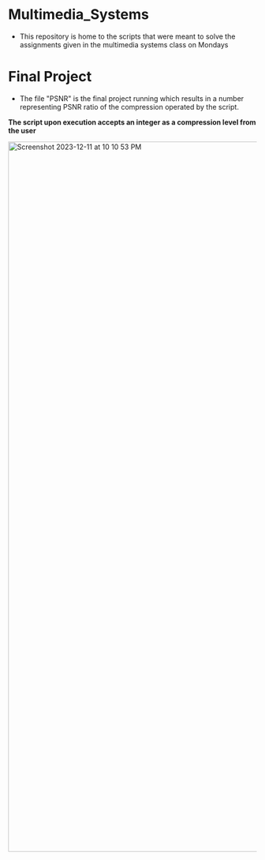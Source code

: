 # Multimedia_Systems
- This repository is home to the scripts that were meant to solve the assignments given in the multimedia systems class on Mondays

# Final Project 
- The file "PSNR" is the final project running which results in a number representing PSNR ratio of the compression operated by the script.

  
**The script upon execution accepts an integer as a compression level from the user**


<img width="1440" alt="Screenshot 2023-12-11 at 10 10 53 PM" src="https://github.com/Banksy-said-hi/Multimedia_Systems/assets/72816123/cf9a008a-3961-440e-960b-e645b5bd5a61">

